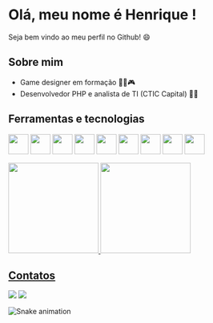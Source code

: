 # Olá, meu nome é Henrique !
Seja bem vindo ao meu perfil no Github! 😄

## Sobre mim
- Game designer em formação 👨‍🎓🎮
- Desenvolvedor PHP e analista de TI (CTIC Capital) 🧑‍💻

## Ferramentas e tecnologias 

<img loading="lazy" src="https://cdn.jsdelivr.net/gh/devicons/devicon@latest/icons/csharp/csharp-original.svg" width="40" height="40"/> <img loading="lazy" src="https://cdn.jsdelivr.net/gh/devicons/devicon@latest/icons/unity/unity-original.svg" width="40" height="40"/> <img loading="lazy" src="https://cdn.jsdelivr.net/gh/devicons/devicon@latest/icons/visualstudio/visualstudio-original.svg" width="40" height="40"/> <img loading="lazy" src="https://cdn.jsdelivr.net/gh/devicons/devicon@latest/icons/java/java-original.svg" width="40" height="40"/> <img loading="lazy" src="https://cdn.jsdelivr.net/gh/devicons/devicon@latest/icons/javascript/javascript-original.svg" width="40" height="40"/> <img loading="lazy" src="https://cdn.jsdelivr.net/gh/devicons/devicon@latest/icons/vscode/vscode-original.svg" width="40" height="40"/> <img loading="lazy" src="https://cdn.jsdelivr.net/gh/devicons/devicon@latest/icons/php/php-original.svg" width="40" height="40"/> <img loading="lazy" src="https://cdn.jsdelivr.net/gh/devicons/devicon@latest/icons/phpstorm/phpstorm-original.svg" width="40" height="40"/> <img loading="lazy" src="https://cdn.jsdelivr.net/gh/devicons/devicon@latest/icons/laravel/laravel-original.svg" width="40" height="40"/>

<div>
<a href="https://github.com/Henrique-Ambiel">
<img loading="lazy" height="180em" src="https://github-readme-stats.vercel.app/api/top-langs/?username=Henrique-Ambiel&layout=compact&langs_count=7&theme=dracula"/>
<img loading="lazy" height="180em" src="https://github-readme-stats.vercel.app/api?username=Henrique-Ambiel&show_icons=true&theme=dracula&include_all_commits=true&count_private=true"/>
</div>

          
## Contatos
<div>
<a href="https://www.linkedin.com/in/henrique-ambiel-88707629b/" target="_blank"><img loading="lazy" src="https://img.shields.io/badge/-LinkedIn-%230077B5?style=for-the-badge&logo=linkedin&logoColor=white" target="_blank"></a>
<a href = "mailto:henriqueambiel@gmail.com"><img loading="lazy" src="https://img.shields.io/badge/Gmail-D14836?style=for-the-badge&logo=gmail&logoColor=white" target="_blank"></a>   
</div>

![Snake animation](https://github.com/Henrique-Ambiel/Henrique-Ambiel/blob/output/github-contribution-grid-snake.svg)
